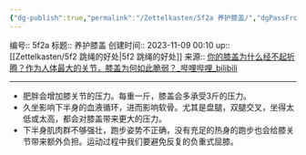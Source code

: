 ```yaml
---
{"dg-publish":true,"permalink":"/Zettelkasten/5f2a 养护膝盖/","dgPassFrontmatter":true}
---
```


编号:: 5f2a
标题:: 养护膝盖
创建时间:: 2023-11-09 00:10
up:: [[Zettelkasten/5f2 跳绳的好处\|5f2 跳绳的好处]]
来源:: [你的膝盖为什么经不起折腾？作为人体最大的关节，膝盖为何如此脆弱？_哔哩哔哩_bilibili](https://www.bilibili.com/video/BV1Qj411h7yj/?spm_id_from=333.1007.tianma.2-2-4.click&vd_source=bcf798ace50733030b9c7e1fb6a3a349)

---

- 肥胖会增加膝关节的压力。每重一斤，膝盖会多承受3斤的压力。
- 久坐影响下半身的血液循环，进而影响软骨。尤其是盘腿，双腿交叉，坐得太低或太高，都会对膝盖带来更大的压力。
- 下半身肌肉群不够强壮，跑步姿势不正确，没有充足的热身的跑步也会给膝关节带来额外负担。运动过程中我们要避免反复的负重式屈膝。